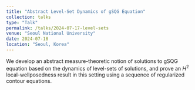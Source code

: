 ```yaml
---
title: "Abstract Level-Set Dynamics of gSQG Equation"
collection: talks
type: "Talk"
permalink: /talks/2024-07-17-level-sets
venue: "Seoul National University"
date: 2024-07-18
location: "Seoul, Korea"
---
```


We develop an abstract measure-theoretic notion of solutions to gSQG equation based on the dynamics of level-sets of solutions, and prove an $H^{2}$ local-wellposedness result in this setting using a sequence of regularized contour equations.